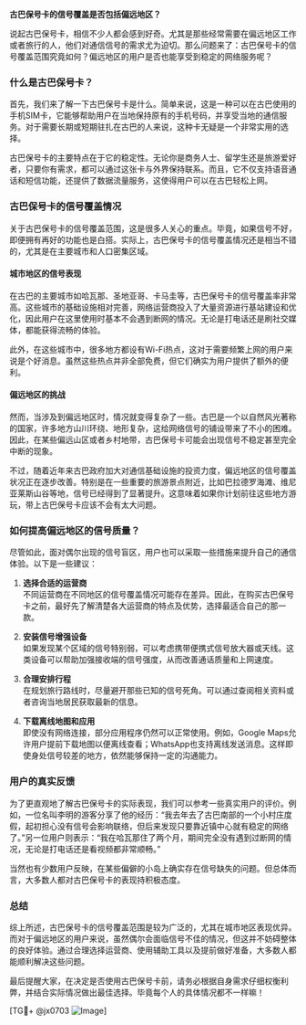 **古巴保号卡的信号覆盖是否包括偏远地区？**

说起古巴保号卡，相信不少人都会感到好奇。尤其是那些经常需要在偏远地区工作或者旅行的人，他们对通信信号的需求尤为迫切。那么问题来了：古巴保号卡的信号覆盖范围究竟如何？偏远地区的用户是否也能享受到稳定的网络服务呢？

### 什么是古巴保号卡？

首先，我们来了解一下古巴保号卡是什么。简单来说，这是一种可以在古巴使用的手机SIM卡，它能够帮助用户在当地保持原有的手机号码，并享受当地的通信服务。对于需要长期或短期驻扎在古巴的人来说，这种卡无疑是一个非常实用的选择。

古巴保号卡的主要特点在于它的稳定性。无论你是商务人士、留学生还是旅游爱好者，只要你有需求，都可以通过这张卡与外界保持联系。而且，它不仅支持语音通话和短信功能，还提供了数据流量服务，这使得用户可以在古巴轻松上网。

### 古巴保号卡的信号覆盖情况

关于古巴保号卡的信号覆盖范围，这是很多人关心的重点。毕竟，如果信号不好，即便拥有再好的功能也是白搭。实际上，古巴保号卡的信号覆盖情况还是相当不错的，尤其是在主要城市和人口密集区域。

#### 城市地区的信号表现

在古巴的主要城市如哈瓦那、圣地亚哥、卡马圭等，古巴保号卡的信号覆盖率非常高。这些城市的基础设施相对完善，网络运营商投入了大量资源进行基站建设和优化，因此用户在这里使用时基本不会遇到断网的情况。无论是打电话还是刷社交媒体，都能获得流畅的体验。

此外，在这些城市中，很多地方都设有Wi-Fi热点，这对于需要频繁上网的用户来说是个好消息。虽然这些热点并非全部免费，但它们确实为用户提供了额外的便利。

#### 偏远地区的挑战

然而，当涉及到偏远地区时，情况就变得复杂了一些。古巴是一个以自然风光著称的国家，许多地方山川环绕、地形复杂，这给网络信号的铺设带来了不小的困难。因此，在某些偏远山区或者乡村地带，古巴保号卡可能会出现信号不稳定甚至完全中断的现象。

不过，随着近年来古巴政府加大对通信基础设施的投资力度，偏远地区的信号覆盖状况正在逐步改善。特别是在一些重要的旅游景点附近，比如巴拉德罗海滩、维尼亚莱斯山谷等地，信号已经得到了显著提升。这意味着如果你计划前往这些地方游玩，带上古巴保号卡应该不会有太大问题。

### 如何提高偏远地区的信号质量？

尽管如此，面对偶尔出现的信号盲区，用户也可以采取一些措施来提升自己的通信体验。以下是一些建议：

1. **选择合适的运营商**  
   不同运营商在不同地区的信号覆盖情况可能存在差异。因此，在购买古巴保号卡之前，最好先了解清楚各大运营商的特点及优势，选择最适合自己的那一款。

2. **安装信号增强设备**  
   如果发现某个区域的信号特别弱，可以考虑携带便携式信号放大器或天线。这类设备可以帮助加强接收端的信号强度，从而改善通话质量和上网速度。

3. **合理安排行程**  
   在规划旅行路线时，尽量避开那些已知的信号死角。可以通过查阅相关资料或者咨询当地居民获取最新的信息。

4. **下载离线地图和应用**  
   即使没有网络连接，部分应用程序仍然可以正常使用。例如，Google Maps允许用户提前下载地图以便离线查看；WhatsApp也支持离线发送消息。这样即使身处信号较差的地方，依然能够保持一定的沟通能力。

### 用户的真实反馈

为了更直观地了解古巴保号卡的实际表现，我们可以参考一些真实用户的评价。例如，一位名叫李明的游客分享了他的经历：“我去年去了古巴南部的一个小村庄度假，起初担心没有信号会影响联络，但后来发现只要靠近镇中心就有稳定的网络了。”另一位用户则表示：“我在哈瓦那住了两个月，期间完全没有遇到过断网的情况，无论是打电话还是看视频都非常顺畅。”

当然也有少数用户反映，在某些偏僻的小岛上确实存在信号缺失的问题。但总体而言，大多数人都对古巴保号卡的表现持积极态度。

### 总结

综上所述，古巴保号卡的信号覆盖范围是较为广泛的，尤其在城市地区表现优异。而对于偏远地区的用户来说，虽然偶尔会面临信号不佳的情况，但这并不妨碍整体的良好体验。通过合理选择运营商、使用辅助工具以及提前做好准备，大多数人都能顺利解决这些问题。

最后提醒大家，在决定是否使用古巴保号卡前，请务必根据自身需求仔细权衡利弊，并结合实际情况做出最佳选择。毕竟每个人的具体情况都不一样嘛！

[TG💪+ @jx0703 ![Image](https://github.com/user-attachments/assets/dbca1d08-cadb-493c-b0ec-ad6f7a83f270)]